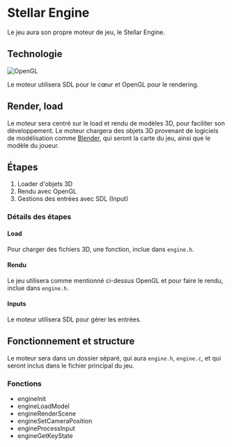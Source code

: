 
# Stellar Engine

Le jeu aura son propre moteur de jeu, le Stellar Engine. 

## Technologie

![OpenGL](https://img.shields.io/badge/OpenGL-FFFFFF?style=for-the-badge&logo=OpenGL)

Le moteur utilisera SDL pour le cœur et OpenGL pour le rendering.

## Render, load 

Le moteur sera centré sur le load et rendu de modèles 3D, pour faciliter son développement.
Le moteur chargera des objets 3D provenant de logiciels de modélisation comme [Blender](https://fr.m.wikipedia.org/wiki/Blender), qui seront la carte du jeu, ainsi que le modèle du joueur.

## Étapes

1. Loader d'objets 3D
2. Rendu avec OpenGL
3. Gestions des entrées avec SDL (Input) 

### Détails des étapes

#### Load

Pour charger des fichiers 3D, une fonction, inclue dans `engine.h`.

#### Rendu

Le jeu utilisera comme mentionné ci-dessus OpenGL et pour faire le rendu, inclue dans `engine.h`.

#### Inputs

Le moteur utilisera SDL pour gérer les entrées.

## Fonctionnement et structure

Le moteur sera dans un dossier séparé, qui aura `engine.h`, `engine.c`, et qui seront inclus dans le fichier principal du jeu.

### Fonctions

- engineInit
- engineLoadModel
- engineRenderScene
- engineSetCameraPosition
- engineProcessInput
- engineGetKeyState
